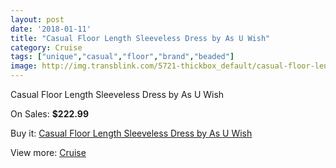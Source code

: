 ```yaml
---
layout: post
date: '2018-01-11'
title: "Casual Floor Length Sleeveless Dress by As U Wish"
category: Cruise
tags: ["unique","casual","floor","brand","beaded"]
image: http://img.transblink.com/5721-thickbox_default/casual-floor-length-sleeveless-dress-by-as-u-wish.jpg
---
```

Casual Floor Length Sleeveless Dress by As U Wish

On Sales: **$222.99**
<a href="https://www.transblink.com/en/cruise/1861-casual-floor-length-sleeveless-dress-by-as-u-wish.html"><amp-img layout="responsive" width="600" height="600" src="//img.transblink.com/5721-thickbox_default/casual-floor-length-sleeveless-dress-by-as-u-wish.jpg" alt="Casual Floor Length Sleeveless Dress by As U Wish 0" /></a>
<a href="https://www.transblink.com/en/cruise/1861-casual-floor-length-sleeveless-dress-by-as-u-wish.html"><amp-img layout="responsive" width="600" height="600" src="//img.transblink.com/5723-thickbox_default/casual-floor-length-sleeveless-dress-by-as-u-wish.jpg" alt="Casual Floor Length Sleeveless Dress by As U Wish 1" /></a>
<a href="https://www.transblink.com/en/cruise/1861-casual-floor-length-sleeveless-dress-by-as-u-wish.html"><amp-img layout="responsive" width="600" height="600" src="//img.transblink.com/5722-thickbox_default/casual-floor-length-sleeveless-dress-by-as-u-wish.jpg" alt="Casual Floor Length Sleeveless Dress by As U Wish 2" /></a>

Buy it: [Casual Floor Length Sleeveless Dress by As U Wish](https://www.transblink.com/en/cruise/1861-casual-floor-length-sleeveless-dress-by-as-u-wish.html "Casual Floor Length Sleeveless Dress by As U Wish")

View more: [Cruise](https://www.transblink.com/en/5-cruise "Cruise")